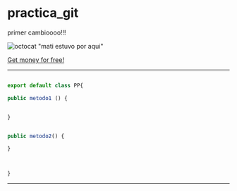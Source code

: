 # practica_git

primer cambioooo!!!


![octocat](https://cameronmcefee.com/img/work/the-octocat/original.jpg)
"mati estuvo por aqui"

[Get money for free!](https://www.youtube.com/watch?v=dQw4w9WgXcQ&list=PL7U7OfjtfVBRBZdQ3ctCHrsZUMMNlDoF0)




---
```js

export default class PP{

public metodo1 () {


}


public metodo2() {

}



}
```
---
